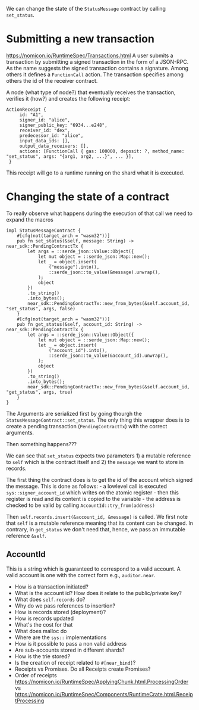 We can change the state of the ``StatusMessage`` contract by calling ``set_status``.

# Submitting a new transaction

https://nomicon.io/RuntimeSpec/Transactions.html
A user submits a transaction by submitting a signed transaction in the form of a JSON-RPC.
As the name suggests the signed transaction contains a signature. Among others it defines a ``FunctionCall`` action.
The transaction specifies among others the id of the receiver contract.

A node (what type of node?) that eventually receives the transaction, verifies it (how?) and creates the following receipt:


    ActionReceipt {
         id: "A1",
         signer_id: "alice",
         signer_public_key: "6934...e248",
         receiver_id: "dex",
         predecessor_id: "alice",
         input_data_ids: [],
         output_data_receivers: [],
         actions: [FunctionCall { gas: 100000, deposit: ?, method_name: "set_status", args: "{arg1, arg2, ...}", ... }],
     }

This receipt will go to a runtime running on the shard what it is executed.

# Changing the state of a contract

To really observe what happens during the execution of that call we need to expand the macros

    impl StatusMessageContract {
        #[cfg(not(target_arch = "wasm32"))]
        pub fn set_status(&self, message: String) -> near_sdk::PendingContractTx {
            let args = ::serde_json::Value::Object({
                let mut object = ::serde_json::Map::new();
                let _ = object.insert(
                    ("message").into(),
                    ::serde_json::to_value(&message).unwrap(),
                );
                object
            })
            .to_string()
            .into_bytes();
            near_sdk::PendingContractTx::new_from_bytes(&self.account_id, "set_status", args, false)
        }
        #[cfg(not(target_arch = "wasm32"))]
        pub fn get_status(&self, account_id: String) -> near_sdk::PendingContractTx {
            let args = ::serde_json::Value::Object({
                let mut object = ::serde_json::Map::new();
                let _ = object.insert(
                    ("account_id").into(),
                    ::serde_json::to_value(&account_id).unwrap(),
                );
                object
            })
            .to_string()
            .into_bytes();
            near_sdk::PendingContractTx::new_from_bytes(&self.account_id, "get_status", args, true)
        }
    }

The Arguments are serialized first by going thourgh the ``StatusMessageContract::set_status``. The only thing this wrapper does is to create a pending transaction (``PendingContractTx``) with the correct arguments.

Then something happens???

We can see that ``set_status`` expects two parameters 1) a mutable reference to ``self`` which is the contract itself and 2) the ``message`` we want to store in records. 

The first thing the contract does is to get the id of the account which signed the message.
This is done as follows:
    - a lowlevel call is executed ``sys::signer_account_id`` which writes on the atomic register 
    - then this register is read and its content is copied to the variable
    - the address is checked to be valid by calling ``AccountId::try_from(address)``

Then ``self.records.insert(&account_id, &message)`` is called. We first note that ``self`` is a mutable reference meaning that its content can be changed. In contrary, in ``get_status`` we don't need that, hence, we pass an immutable reference ``&self``.


## AccountId

This is a string which is guaranteed to correspond to a valid account. A valid account is one with the correct form e.g., ``auditor.near``.

* How is a transaction initiated?
* What is the account id? How does it relate to the public/private key?
* What does ``self.records`` do?
* Why do we pass references to insertion?
* How is records stored (deployment)?
* How is records updated
* What's the cost for that
* What does malloc do
* Where are the ``sys::`` implementations
* How is it possible to pass a non valid address
* Are sub-accounts stored in different shards?
* How is the trie stored?
* Is the creation of receipt related to ``#[near_bind]``?
* Receipts vs Promises. Do all Receipts create Promises? 
* Order of receipts https://nomicon.io/RuntimeSpec/ApplyingChunk.html.ProcessingOrder vs https://nomicon.io/RuntimeSpec/Components/RuntimeCrate.html.ReceiptProcessing
